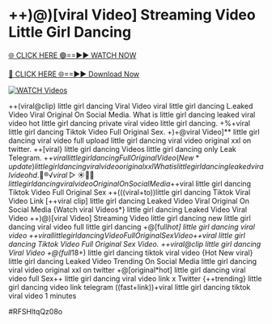 # ++)@)[viral Video] Streaming Video Little Girl Dancing


[🌐 CLICK HERE 🟢==►► WATCH NOW](https://gitload.pages.dev/)

[🔴 CLICK HERE 🌐==►► Download Now](https://gitload.pages.dev/)

[![WATCH Videos](https://i.imgur.com/dJHk4Zq.gif)](https://gitload.pages.dev/)

























++(viral@clip) little girl dancing Viral Video
viral little girl dancing L.eaked Video Viral Original On Social Media. What is little girl dancing leaked viral video
hot little girl dancing private viral video little girl dancing.
+%+viral little girl dancing Tiktok Video Full Original Sex.
+)+@viral Video]** little girl dancing viral video full upload
little girl dancing viral video original xxl on twitter.
++[viral} little girl dancing Videos little girl dancing only Leak Telegram.
+$+viral little girl dancing Full Original Video
(New*update) little girl dancing viral video original xxl
What is little girl dancing leaked viral video hd. 👙®️√viral▷☀️👄💥 little girl dancing viral video Original On Social Media +$+viral little girl dancing Tiktok Video Full Original Sex ++(((viral+to))little girl dancing Tiktok Viral Video Link
[++viral clip] little girl dancing Leaked Video Viral Original On Social Media
{Watch viral Videos*} little girl dancing Leaked Video Viral Video
++)@)[viral Video] Streaming Video little girl dancing
new little girl dancing viral video full little girl dancing
+@[full*hot] little girl dancing viral video +$+viral little girl dancing Video Full Original Sex Video
+$+viral little girl dancing Tiktok Video Full Original Sex Video. ++viral@clip little girl dancing Viral Video
+@(full*18+) little girl dancing tiktok viral video
{Hot New viral} little girl dancing Leaked Video Trending On Social Media little girl dancing viral video original xxl on twitter
+@[original*hot] little girl dancing viral video full
Sex++ little girl dancing viral video link x Twitter
{++trending} little girl dancing video link telegram
((fast+link))+viral little girl dancing tiktok viral video 1 minutes


#RFSHltqQz08o
